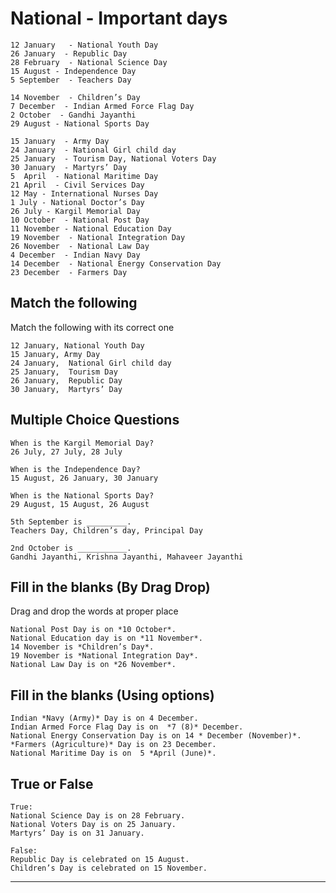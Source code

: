 # National - Important days

```
12 January   - National Youth Day 
26 January  - Republic Day 
28 February  - National Science Day 
15 August - Independence Day
5 September  - Teachers Day 

14 November  - Children’s Day
7 December  - Indian Armed Force Flag Day
2 October  - Gandhi Jayanthi
29 August - National Sports Day 
```

```
15 January  - Army Day
24 January  - National Girl child day
25 January  - Tourism Day, National Voters Day
30 January  - Martyrs’ Day
5  April  - National Maritime Day 
21 April  - Civil Services Day
12 May - International Nurses Day
1 July - National Doctor’s Day 
26 July - Kargil Memorial Day
10 October  - National Post Day 
11 November - National Education Day
19 November  - National Integration Day
26 November  - National Law Day
4 December  - Indian Navy Day
14 December  - National Energy Conservation Day
23 December  - Farmers Day
```

## Match the following

Match the following with its correct one

```
12 January, National Youth Day 
15 January, Army Day
24 January,  National Girl child day
25 January,  Tourism Day 
26 January,  Republic Day 
30 January,  Martyrs’ Day
```

## Multiple Choice Questions

```
When is the Kargil Memorial Day?
26 July, 27 July, 28 July

When is the Independence Day?
15 August, 26 January, 30 January

When is the National Sports Day?
29 August, 15 August, 26 August

5th September is _________.
Teachers Day, Children’s day, Principal Day

2nd October is ___________.
Gandhi Jayanthi, Krishna Jayanthi, Mahaveer Jayanthi
```

## Fill in the blanks (By Drag Drop)

Drag and drop the words at proper place

```
National Post Day is on *10 October*.
National Education day is on *11 November*.
14 November is *Children’s Day*.
19 November is *National Integration Day*.
National Law Day is on *26 November*.
```

## Fill in the blanks (Using options)

```
Indian *Navy (Army)* Day is on 4 December.
Indian Armed Force Flag Day is on  *7 (8)* December.
National Energy Conservation Day is on 14 * December (November)*. 
*Farmers (Agriculture)* Day is on 23 December.
National Maritime Day is on  5 *April (June)*.
```

## True or False

```
True:
National Science Day is on 28 February.
National Voters Day is on 25 January.
Martyrs’ Day is on 31 January. 

False:
Republic Day is celebrated on 15 August.
Children’s Day is celebrated on 15 November.
```

******************************************************************************************************************************************************************************


